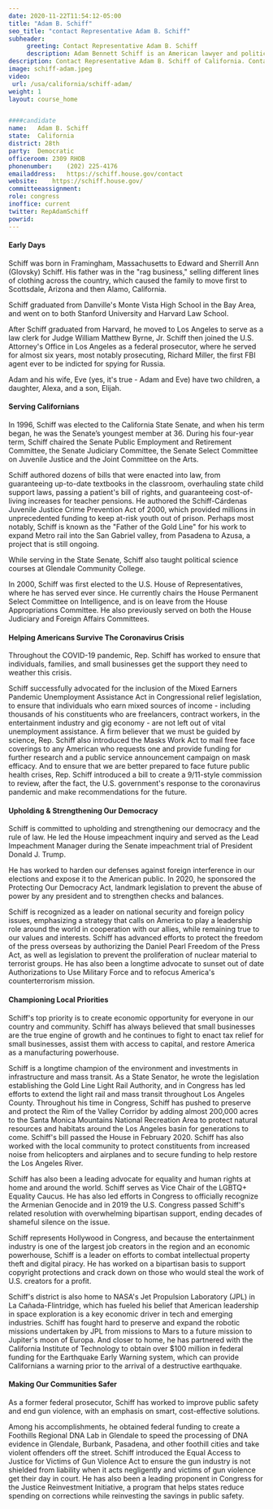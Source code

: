 ```yaml
---
date: 2020-11-22T11:54:12-05:00
title: "Adam B. Schiff"
seo_title: "contact Representative Adam B. Schiff"
subheader:
     greeting: Contact Representative Adam B. Schiff 
     description: Adam Bennett Schiff is an American lawyer and politician who has served as the U.S. Representative for California's 28th congressional district since 2013. A member of the Democratic Party, Schiff is currently in his 10th term as a Representative, having served since 2001.
description: Contact Representative Adam B. Schiff of California. Contact information for Adam B. Schiff includes email address, phone number, and mailing address.
image: schiff-adam.jpeg
video: 
 url: /usa/california/schiff-adam/
weight: 1
layout: course_home


####candidate
name:	Adam B. Schiff
state:	California
district: 28th
party:	Democratic
officeroom:	2309 RHOB
phonenumber:	(202) 225-4176
emailaddress:	https://schiff.house.gov/contact
website:	https://schiff.house.gov/
committeeassignment: 
role: congress
inoffice: current
twitter: RepAdamSchiff
powrid: 
---
```


#### Early Days
Schiff was born in Framingham, Massachusetts to Edward and Sherrill Ann (Glovsky) Schiff. His father was in the "rag business," selling different lines of clothing across the country, which caused the family to move first to Scottsdale, Arizona and then Alamo, California.

Schiff graduated from Danville's Monte Vista High School in the Bay Area, and went on to both Stanford University and Harvard Law School.

After Schiff graduated from Harvard, he moved to Los Angeles to serve as a law clerk for Judge William Matthew Byrne, Jr. Schiff then joined the U.S. Attorney's Office in Los Angeles as a federal prosecutor, where he served for almost six years, most notably prosecuting, Richard Miller, the first FBI agent ever to be indicted for spying for Russia.

Adam and his wife, Eve (yes, it's true - Adam and Eve) have two children, a daughter, Alexa, and a son, Elijah.

#### Serving Californians
In 1996, Schiff was elected to the California State Senate, and when his term began, he was the Senate’s youngest member at 36. During his four-year term, Schiff chaired the Senate Public Employment and Retirement Committee, the Senate Judiciary Committee, the Senate Select Committee on Juvenile Justice and the Joint Committee on the Arts.

Schiff authored dozens of bills that were enacted into law, from guaranteeing up-to-date textbooks in the classroom, overhauling state child support laws, passing a patient's bill of rights, and guaranteeing cost-of-living increases for teacher pensions. He authored the Schiff-Cárdenas Juvenile Justice Crime Prevention Act of 2000, which provided millions in unprecedented funding to keep at-risk youth out of prison. Perhaps most notably, Schiff is known as the "Father of the Gold Line" for his work to expand Metro rail into the San Gabriel valley, from Pasadena to Azusa, a project that is still ongoing.

While serving in the State Senate, Schiff also taught political science courses at Glendale Community College.

In 2000, Schiff was first elected to the U.S. House of Representatives, where he has served ever since. He currently chairs the House Permanent Select Committee on Intelligence, and is on leave from the House Appropriations Committee. He also previously served on both the House Judiciary and Foreign Affairs Committees.

#### Helping Americans Survive The Coronavirus Crisis
Throughout the COVID-19 pandemic, Rep. Schiff has worked to ensure that individuals, families, and small businesses get the support they need to weather this crisis.

Schiff successfully advocated for the inclusion of the Mixed Earners Pandemic Unemployment Assistance Act in Congressional relief legislation, to ensure that individuals who earn mixed sources of income - including thousands of his constituents who are freelancers, contract workers, in the entertainment industry and gig economy - are not left out of vital unemployment assistance. A firm believer that we must be guided by science, Rep. Schiff also introduced the Masks Work Act to mail free face coverings to any American who requests one and provide funding for further research and a public service announcement campaign on mask efficacy. And to ensure that we are better prepared to face future public health crises, Rep. Schiff introduced a bill to create a 9/11-style commission to review, after the fact, the U.S. government's response to the coronavirus pandemic and make recommendations for the future.

#### Upholding & Strengthening Our Democracy
Schiff is committed to upholding and strengthening our democracy and the rule of law. He led the House impeachment inquiry and served as the Lead Impeachment Manager during the Senate impeachment trial of President Donald J. Trump.

He has worked to harden our defenses against foreign interference in our elections and expose it to the American public. In 2020, he sponsored the Protecting Our Democracy Act, landmark legislation to prevent the abuse of power by any president and to strengthen checks and balances.

Schiff is recognized as a leader on national security and foreign policy issues, emphasizing a strategy that calls on America to play a leadership role around the world in cooperation with our allies, while remaining true to our values and interests. Schiff has advanced efforts to protect the freedom of the press overseas by authorizing the Daniel Pearl Freedom of the Press Act, as well as legislation to prevent the proliferation of nuclear material to terrorist groups. He has also been a longtime advocate to sunset out of date Authorizations to Use Military Force and to refocus America's counterterrorism mission.

#### Championing Local Priorities
Schiff's top priority is to create economic opportunity for everyone in our country and community. Schiff has always believed that small businesses are the true engine of growth and he continues to fight to enact tax relief for small businesses, assist them with access to capital, and restore America as a manufacturing powerhouse.

Schiff is a longtime champion of the environment and investments in infrastructure and mass transit. As a State Senator, he wrote the legislation establishing the Gold Line Light Rail Authority, and in Congress has led efforts to extend the light rail and mass transit throughout Los Angeles County. Throughout his time in Congress, Schiff has pushed to preserve and protect the Rim of the Valley Corridor by adding almost 200,000 acres to the Santa Monica Mountains National Recreation Area to protect natural resources and habitats around the Los Angeles basin for generations to come. Schiff's bill passed the House in February 2020. Schiff has also worked with the local community to protect constituents from increased noise from helicopters and airplanes and to secure funding to help restore the Los Angeles River.

Schiff has also been a leading advocate for equality and human rights at home and around the world. Schiff serves as Vice Chair of the LGBTQ+ Equality Caucus. He has also led efforts in Congress to officially recognize the Armenian Genocide and in 2019 the U.S. Congress passed Schiff's related resolution with overwhelming bipartisan support, ending decades of shameful silence on the issue.

Schiff represents Hollywood in Congress, and because the entertainment industry is one of the largest job creators in the region and an economic powerhouse, Schiff is a leader on efforts to combat intellectual property theft and digital piracy. He has worked on a bipartisan basis to support copyright protections and crack down on those who would steal the work of U.S. creators for a profit.

Schiff's district is also home to NASA's Jet Propulsion Laboratory (JPL) in La Cañada-Flintridge, which has fueled his belief that American leadership in space exploration is a key economic driver in tech and emerging industries. Schiff has fought hard to preserve and expand the robotic missions undertaken by JPL from missions to Mars to a future mission to Jupiter's moon of Europa. And closer to home, he has partnered with the California Institute of Technology to obtain over $100 million in federal funding for the Earthquake Early Warning system, which can provide Californians a warning prior to the arrival of a destructive earthquake.

#### Making Our Communities Safer
As a former federal prosecutor, Schiff has worked to improve public safety and end gun violence, with an emphasis on smart, cost-effective solutions.


Among his accomplishments, he obtained federal funding to create a Foothills Regional DNA Lab in Glendale to speed the processing of DNA evidence in Glendale, Burbank, Pasadena, and other foothill cities and take violent offenders off the street. Schiff introduced the Equal Access to Justice for Victims of Gun Violence Act to ensure the gun industry is not shielded from liability when it acts negligently and victims of gun violence get their day in court. He has also been a leading proponent in Congress for the Justice Reinvestment Initiative, a program that helps states reduce spending on corrections while reinvesting the savings in public safety.